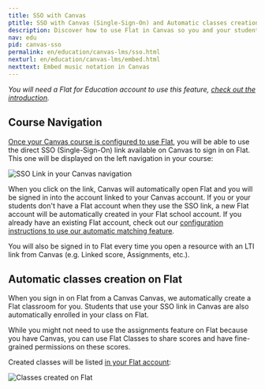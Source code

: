 ```yaml
---
title: SSO with Canvas
ptitle: SSO with Canvas (Single-Sign-On) and Automatic classes creation on Flat
description: Discover how to use Flat in Canvas so you and your students can sign in to Flat in 1-click from your favorite LMS.
nav: edu
pid: canvas-sso
permalink: en/education/canvas-lms/sso.html
nexturl: en/education/canvas-lms/embed.html
nexttext: Embed music notation in Canvas
---
```


*You will need a Flat for Education account to use this feature, [check out the introduction](/help/en/education/canvas-lms/).*

## Course Navigation

[Once your Canvas course is configured to use Flat](/help/en/education/canvas-lms/setup-configuration.html), you will be able to use the direct SSO (Single-Sign-On) link available on Canvas to sign in on Flat. This one will be displayed on the left navigation in your course:

![SSO Link in your Canvas navigation](/help/assets/img/edu/canvas-nav-sso.png)

When you click on the link, Canvas will automatically open Flat and you will be signed in into the account linked to your Canvas account. If you or your students don't have a Flat account when they use the SSO link, a new Flat account will be automatically created in your Flat school account. If you already have an existing Flat account, check out our [configuration instructions to use our automatic matching feature](/help/en/education/canvas-lms/setup-configuration.html#matching-existing-flat-accounts).

You will also be signed in to Flat every time you open a resource with an LTI link from Canvas (e.g. Linked score, Assignments, etc.).

## Automatic classes creation on Flat

When you sign in on Flat from a Canvas Canvas, we automatically create a Flat classroom for you. Students that use your SSO link in Canvas are also automatically enrolled in your class on Flat.

While you might not need to use the assignments feature on Flat because you have Canvas, you can use Flat Classes to share scores and have fine-grained permissions on these scores.

Created classes will be listed [in your Flat account](https://flat.io/class):

![Classes created on Flat](/help/assets/img/edu/canvas-class-auto.png)
